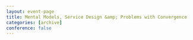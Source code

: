 ```yaml
---
layout: event-page
title: Mental Models, Service Design &amp; Problems with Convergence
categories: [archive]
conference: false
---
```





